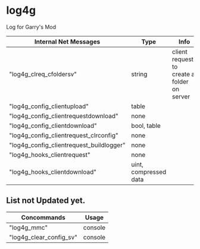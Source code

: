 # log4g
Log for Garry's Mod

| Internal Net Messages      | Type |Info|
| ----------- | ----------- |-----------|
|"log4g_clreq_cfoldersv"|string|client requests to create a folder on server|
|"log4g_config_clientupload"|table||
|"log4g_config_clientrequestdownload"|none||
|"log4g_config_clientdownload"|bool, table||
|"log4g_config_clientrequest_clrconfig"|none||
|"log4g_config_clientrequest_buildlogger"|none||
|"log4g_hooks_clientrequest"|none||
|"log4g_hooks_clientdownload"|uint, compressed data||
## List not Updated yet.

| Concommands      | Usage |
| ----------- | ----------- |
| "log4g_mmc"      | console       |
| "log4g_clear_config_sv"     | console       |
